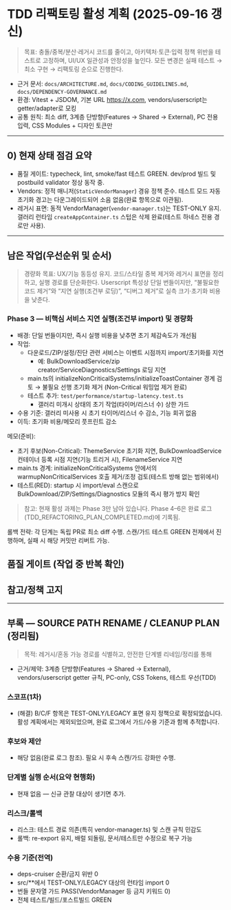 # TDD 리팩토링 활성 계획 (2025-09-16 갱신)

> 목표: 충돌/중복/분산·레거시 코드를 줄이고, 아키텍처·토큰·입력 정책 위반을
> 테스트로 고정하며, UI/UX 일관성과 안정성을 높인다. 모든 변경은 실패 테스트 →
> 최소 구현 → 리팩토링 순으로 진행한다.

- 근거 문서: `docs/ARCHITECTURE.md`, `docs/CODING_GUIDELINES.md`,
  `docs/DEPENDENCY-GOVERNANCE.md`
- 환경: Vitest + JSDOM, 기본 URL https://x.com, vendors/userscript는
  getter/adapter로 모킹
- 공통 원칙: 최소 diff, 3계층 단방향(Features → Shared → External), PC 전용
  입력, CSS Modules + 디자인 토큰만

---

## 0) 현재 상태 점검 요약

- 품질 게이트: typecheck, lint, smoke/fast 테스트 GREEN. dev/prod 빌드 및
  postbuild validator 정상 동작 중.
- Vendors: 정적 매니저(`StaticVendorManager`) 경유 정책 준수. 테스트 모드 자동
  초기화 경고는 다운그레이드되어 소음 없음(완료 항목으로 이관됨).
- 레거시 표면: 동적 VendorManager(`vendor-manager.ts`)는 TEST-ONLY 유지. 갤러리
  런타임 `createAppContainer.ts` 스텁은 삭제 완료(테스트 하네스 전용 경로만
  사용).

---

## 남은 작업(우선순위 및 순서)

> 경량화 목표: UX/기능 동등성 유지. 코드/스타일 중복 제거와 레거시 표면을
> 정리하고, 실행 경로를 단순화한다. Userscript 특성상 단일 번들이지만, “불필요한
> 코드 제거”와 “지연 실행(조건부 로딩)”, “디버그 제거”로 실측 크기·초기화 비용을
> 낮춘다.

### Phase 3 — 비핵심 서비스 지연 실행(조건부 import) 및 경량화

- 배경: 단일 번들이지만, 즉시 실행 비용을 낮추면 초기 체감속도가 개선됨
- 작업:
  - 다운로드/ZIP/설정/진단 관련 서비스는 이벤트 시점까지 import/초기화를 지연
    - 예: BulkDownloadService/zip creator/ServiceDiagnostics/Settings 로딩 지연
  - main.ts의 initializeNonCriticalSystems/initializeToastContainer 경계 검토 →
    불필요 선행 초기화 제거 (Non-Critical 워밍업 제거 완료)
  - 테스트 추가: `test/performance/startup-latency.test.ts`
    - 갤러리 미개시 상태의 초기 작업(타이머/리스너 수) 상한 가드
- 수용 기준: 갤러리 미사용 시 초기 타이머/리스너 수 감소, 기능 회귀 없음
- 이득: 초기화 비용/메모리 풋프린트 감소

메모(준비):

- 초기 후보(Non-Critical): ThemeService 초기화 지연, BulkDownloadService
  컨테이너 등록 시점 지연(기능 트리거 시), FilenameService 지연
- main.ts 경계: initializeNonCriticalSystems 안에서의 warmupNonCriticalServices
  호출 제거/조정 검토(테스트 방해 없는 범위에서)
- 테스트(RED): startup 시 import/eval 스캔으로
  BulkDownload/ZIP/Settings/Diagnostics 모듈의 즉시 평가 방지 확인

> 참고: 현재 활성 과제는 Phase 3만 남아 있습니다. Phase 4–6은 완료
> 로그(TDD_REFACTORING_PLAN_COMPLETED.md)에 기록됨.

롤백 전략: 각 단계는 독립 PR로 최소 diff 수행. 스캔/가드 테스트 GREEN 전제에서
진행하며, 실패 시 해당 커밋만 리버트 가능.

## 품질 게이트 (작업 중 반복 확인)

## 참고/정책 고지

---

## 부록 — SOURCE PATH RENAME / CLEANUP PLAN (정리됨)

> 목적: 레거시/혼동 가능 경로를 식별하고, 안전한 단계별 리네임/정리를 통해

- 근거/제약: 3계층 단방향(Features → Shared → External), vendors/userscript
  getter 규칙, PC-only, CSS Tokens, 테스트 우선(TDD)

### 스코프(1차)

- (해결) B/C/F 항목은 TEST-ONLY/LEGACY 표면 유지 정책으로 확정되었습니다. 활성
  계획에서는 제외되었으며, 완료 로그에서 가드/수용 기준과 함께 추적합니다.

### 후보와 제안

- 해당 없음(완료 로그 참조). 필요 시 후속 스캔/가드 강화만 수행.

### 단계별 실행 순서(요약 현행화)

- 현재 없음 — 신규 관찰 대상이 생기면 추가.

### 리스크/롤백

- 리스크: 테스트 경로 의존(특히 vendor-manager.ts) 및 스캔 규칙 민감도
- 롤백: re-export 유지, 배럴 되돌림, 문서/테스트만 수정으로 복구 가능

### 수용 기준(전역)

- deps-cruiser 순환/금지 위반 0
- src/\*\*에서 TEST-ONLY/LEGACY 대상의 런타임 import 0
- 번들 문자열 가드 PASS(VendorManager 등 금지 키워드 0)
- 전체 테스트/빌드/포스트빌드 GREEN
